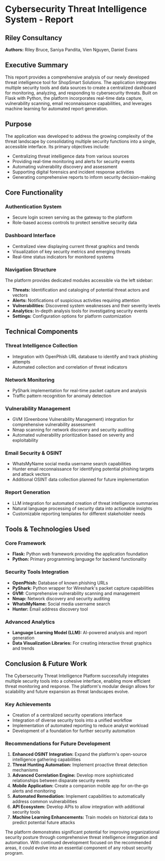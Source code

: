# Cybersecurity Threat Intelligence System - Report
## Riley Consultancy

**Authors:** Riley Bruce, Saniya Pandita, Vien Nguyen, Daniel Evans

## Executive Summary

This report provides a comprehensive analysis of our newly developed threat intelligence tool for ShopSmart Solutions. The application integrates multiple security tools and data sources to create a centralized dashboard for monitoring, analyzing, and responding to cybersecurity threats. Built on Flask with Python, the platform incorporates real-time data capture, vulnerability scanning, email reconnaissance capabilities, and leverages machine learning for automated report generation.

## Purpose

The application was developed to address the growing complexity of the threat landscape by consolidating multiple security functions into a single, accessible interface. Its primary objectives include:

- Centralizing threat intelligence data from various sources
- Providing real-time monitoring and alerts for security events
- Automating vulnerability discovery and assessment
- Supporting digital forensics and incident response activities
- Generating comprehensive reports to inform security decision-making

## Core Functionality

### Authentication System
- Secure login screen serving as the gateway to the platform
- Role-based access controls to protect sensitive security data

### Dashboard Interface
- Centralized view displaying current threat graphics and trends
- Visualization of key security metrics and emerging threats
- Real-time status indicators for monitored systems

### Navigation Structure

The platform provides dedicated modules accessible via the left sidebar:

- **Threats:** Identification and cataloging of potential threat actors and vectors
- **Alerts:** Notifications of suspicious activities requiring attention
- **Vulnerabilities:** Discovered system weaknesses and their severity levels
- **Analytics:** In-depth analysis tools for investigating security events
- **Settings:** Configuration options for platform customization

## Technical Components

### Threat Intelligence Collection
- Integration with OpenPhish URL database to identify and track phishing attempts
- Automated collection and correlation of threat indicators

### Network Monitoring
- PyShark implementation for real-time packet capture and analysis
- Traffic pattern recognition for anomaly detection

### Vulnerability Management
- GVM (Greenbone Vulnerability Management) integration for comprehensive vulnerability assessment
- Nmap scanning for network discovery and security auditing
- Automated vulnerability prioritization based on severity and exploitability

### Email Security & OSINT
- WhatsMyName social media username search capabilities
- Hunter email reconnaissance for identifying potential phishing targets and attack vectors
- Additional OSINT data collection planned for future implementation

### Report Generation
- LLM integration for automated creation of threat intelligence summaries
- Natural language processing of security data into actionable insights
- Customizable reporting templates for different stakeholder needs

## Tools & Technologies Used

### Core Framework
- **Flask:** Python web framework providing the application foundation
- **Python:** Primary programming language for backend functionality

### Security Tools Integration
- **OpenPhish:** Database of known phishing URLs
- **PyShark:** Python wrapper for Wireshark's packet capture capabilities
- **GVM:** Comprehensive vulnerability scanning and management
- **Nmap:** Network discovery and security auditing
- **WhatsMyName:** Social media username search
- **Hunter:** Email address discovery tool

### Advanced Analytics
- **Language Learning Model (LLM):** AI-powered analysis and report generation
- **Data Visualization Libraries:** For creating interactive threat graphics and trends

## Conclusion & Future Work

The Cybersecurity Threat Intelligence Platform successfully integrates multiple security tools into a cohesive interface, enabling more efficient threat monitoring and response. The platform's modular design allows for scalability and future expansion as threat landscapes evolve.

### Key Achievements
- Creation of a centralized security operations interface
- Integration of diverse security tools into a unified workflow
- Implementation of automated reporting to reduce analyst workload
- Development of a foundation for further security automation

### Recommendations for Future Development
1. **Enhanced OSINT Integration:** Expand the platform's open-source intelligence gathering capabilities
2. **Threat Hunting Automation:** Implement proactive threat detection mechanisms
3. **Advanced Correlation Engine:** Develop more sophisticated relationships between disparate security events
4. **Mobile Application:** Create a companion mobile app for on-the-go alerts and monitoring
5. **Automated Remediation:** Implement capabilities to automatically address common vulnerabilities
6. **API Ecosystem:** Develop APIs to allow integration with additional security tools
7. **Machine Learning Enhancements:** Train models on historical data to predict potential future attacks

The platform demonstrates significant potential for improving organizational security posture through comprehensive threat intelligence integration and automation. With continued development focused on the recommended areas, it could evolve into an essential component of any robust security program.
